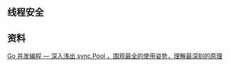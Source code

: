 ## 线程安全

## 资料
[Go 并发编程 — 深入浅出 sync.Pool ，围观最全的使用姿势，理解最深刻的原理](https://zhuanlan.zhihu.com/p/352210244)